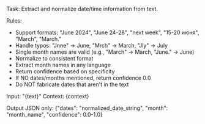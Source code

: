 Task: Extract and normalize date/time information from text.

Rules:
- Support formats: "June 2024", "June 24-28", "next week", "15-20 июня", "March", "March."
- Handle typos: "Jnne" → June, "Mrch" → March, "Jly" → July
- Single month names are valid (e.g., "March" → March, "June." → June)
- Normalize to consistent format
- Extract month names in any language
- Return confidence based on specificity
- If NO dates/months mentioned, return confidence 0.0
- Do NOT fabricate dates that aren't in the text

Input: "{text}"
Context: {context}

Output JSON only:
{"dates": "normalized_date_string", "month": "month_name", "confidence": 0.0-1.0}
